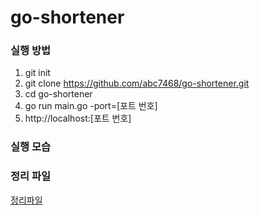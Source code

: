 # go-shortener

### 실행 방법
1. git init
2. git clone https://github.com/abc7468/go-shortener.git
3. cd go-shortener
4. go run main.go -port=[포트 번호]
5. http://localhost:[포트 번호]

### 실행 모습

### 정리 파일
[정리파일](https://github.com/abc7468/go-shortener/files/7477271/_.pdf)

